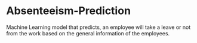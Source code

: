 # Absenteeism-Prediction
Machine Learning model that predicts, an employee will take a leave or not from the work based on the general information of the employees.
